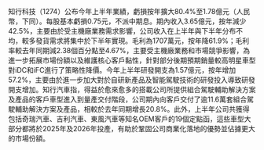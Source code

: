 知行科技（1274）公布今年上半年業績，虧損按年擴大80.4%至1.78億元（人民幣，下同）。每股基本虧損0.75元，不派中期息。期內收入3.65億元，按年減少42.5%，主要由於受主機廠業務需求影響，公司收入在上半年與下半年分布不均，較多發貨需求將集中於下半年實現。毛利為1707萬元，按年降61.9%；毛利率較去年同期減2.38個百分點至4.67%，主要受主機廠業務和市場競爭影響，為進一步拓展市場份額以及維護核心客戶黏性，針對部分後期預期銷量較高明星車型對iDC和iFC進行了策略性降價。今年上半年研發開支為1.57億元，按年增加57.2%，主要由於進一步加大對於自研新產品及智能駕駛技術的研發投入導致研發開支增加。知行汽車指，得益於愈來愈多的搭載公司所提供組合駕駛輔助解決方案及產品的客戶車型進入到量產交付階段，公司期內向客戶交付了逾11.6萬套組合駕駛輔助解決方案及產品，相較於去年同期增長20.8%。此外，上半年公司共獲得包括奇瑞汽車、吉利汽車、東風汽車等知名OEM客戶的19個定點函，這些車型大部分都將於2025年及2026年投產，有助於鞏固公司商業化落地的優勢並佔據更大的市場份額。
